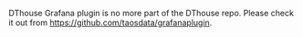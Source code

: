 DThouse Grafana plugin is no more part of the DThouse repo. Please check it out from https://github.com/taosdata/grafanaplugin.

